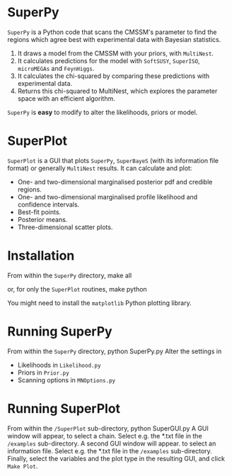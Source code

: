 # SuperPy
`SuperPy` is a Python code that scans the CMSSM's parameter to find the regions which agree best with experimental data with Bayesian statistics. 

1. It draws a model from the CMSSM with your priors, with `MultiNest`.
2. It calculates predictions for the model with `SoftSUSY`, `SuperISO`, `microMEGAs` and `FeynHiggs`.
3. It calculates the chi-squared by comparing these predictions with experimental data.
4. Returns this chi-squared to MultiNest, which explores the parameter space with an efficient algorithm.

`SuperPy` is **easy** to modify to alter the likelihoods, priors or model.

# SuperPlot
`SuperPlot` is a GUI that plots `SuperPy`, `SuperBayeS` (with its information file format) or generally `MultiNest` results. It can calculate and plot:
* One- and two-dimensional marginalised posterior pdf and credible regions.
* One- and two-dimensional marginalised profile likelihood and confidence intervals.
* Best-fit points.
* Posterior means.
* Three-dimensional scatter plots.

# Installation
From within the `SuperPy` directory,
    make all

or, for only the `SuperPlot` routines,
    make python
    
You might need to install the `matplotlib` Python plotting library. 

# Running SuperPy
From within the `SuperPy` directory,
    python SuperPy.py
Alter the settings in 
* Likelihoods in `Likelihood.py`
* Priors in `Prior.py`
* Scanning options in `MNOptions.py`

# Running SuperPlot
From within the `/SuperPlot` sub-directory,
    python SuperGUI.py
A GUI window will appear, to select a chain. Select e.g. the *.txt file in the `/examples` sub-directory. A second GUI window will appear. to select an information file. Select e.g. the *.txt file in the `/examples` sub-directory. Finally, select the variables and the plot type in the resulting GUI, and click `Make Plot`.

